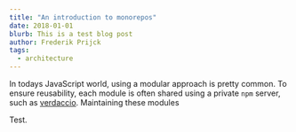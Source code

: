 ```yaml
---
title: "An introduction to monorepos"
date: 2018-01-01
blurb: This is a test blog post
author: Frederik Prijck
tags:
  - architecture
---
```


In todays JavaScript world, using a modular approach is pretty common. To ensure reusability, each module is often shared using a private `npm` server, such as [verdaccio](https://github.com/verdaccio/verdaccio).
Maintaining these modules 

<!-- read-more -->

Test.
